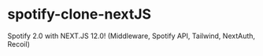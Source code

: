 # spotify-clone-nextJS
Spotify 2.0 with NEXT.JS 12.0! (Middleware, Spotify API, Tailwind, NextAuth, Recoil)
